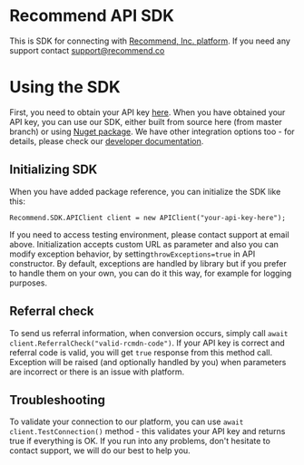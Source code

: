 # Recommend API SDK

This is SDK for connecting with [Recommend, Inc. platform](https://www.recommend.co/). If you need any support contact support@recommend.co

# Using the SDK

First, you need to obtain your API key [here](https://www.recommend.co/partners/api-keys).  When you have obtained your API key, you can use our SDK, either built from source here (from master branch) or using [Nuget package](https://www.nuget.org/packages/Recommend.SDK/1.0.1). We have other integration options too - for details, please check our [developer documentation](https://about.recommend.co/api-docs/).

## Initializing SDK

When you have added package reference, you can initialize the SDK like this:

    Recommend.SDK.APIClient client = new APIClient("your-api-key-here");
If you need to access testing environment, please contact support at email above. Initialization accepts custom URL as parameter and also you can modify exception behavior, by setting`throwExceptions=true` in API constructor. By default, exceptions are handled by library but if you prefer to handle them on your own, you can do it this way, for example for logging purposes.
## Referral check

To send us referral information, when conversion occurs, simply call `await  client.ReferralCheck("valid-rcmdn-code")`.  If your API key is correct and referral code is valid, you will get `true` response from this method call. Exception will be raised (and optionally handled by you) when parameters are incorrect or there is an issue with platform. 

## Troubleshooting

To validate your connection to our platform, you can use   `await  client.TestConnection()` method - this validates your API key and returns true if everything is OK. If you run into any problems, don't hesitate to contact support, we will do our best to help you.
